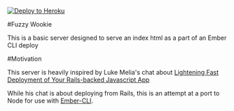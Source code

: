 [![Deploy to Heroku](https://www.herokucdn.com/deploy/button.png)](https://heroku.com/deploy)

#Fuzzy Wookie

This is a basic server designed to serve an index html as a part of an Ember CLI deploy

#Motivation

This server is heavily inspired by Luke Melia's chat about [Lightening Fast Deployment of Your Rails-backed Javascript App][1]

While his chat is about deploying from Rails, this is an attempt at a port to Node for use with [Ember-CLI][2].

[1]: http://www.confreaks.com/videos/3324-railsconf-lightning-fast-deployment-of-your-rails-backed-javascript-app "Lightening Fast Deployment of Your Rails-backed Javascript App"
[2]: http://ember-cli.com "Ember-CLI"
